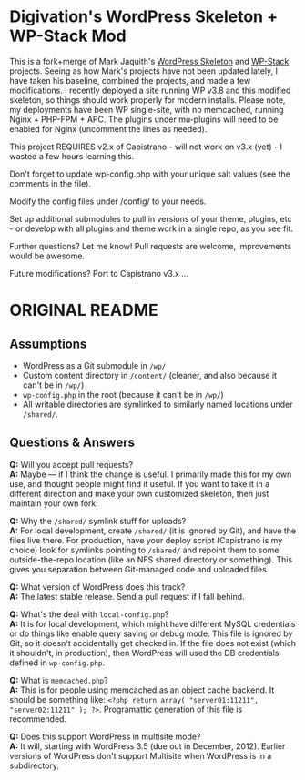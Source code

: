 # Digivation's WordPress Skeleton + WP-Stack Mod

This is a fork+merge of Mark Jaquith's [WordPress Skeleton](https://github.com/markjaquith/WordPress-Skeleton) and [WP-Stack](https://github.com/markjaquith/WP-Stack) projects. Seeing as how Mark's projects have not been updated lately, I have taken his baseline, combined the projects, and made a few modifications. I recently deployed a site running WP v3.8 and this modified skeleton, so things should work properly for modern installs. Please note, my deployments have been WP single-site, with no memcached, running Nginx + PHP-FPM + APC. The plugins under mu-plugins will need to be enabled for Nginx (uncomment the lines as needed).

This project REQUIRES v2.x of Capistrano - will not work on v3.x (yet) - I wasted a few hours learning this.

Don't forget to update wp-config.php with your unique salt values (see the comments in the file).

Modify the config files under /config/ to your needs.

Set up additional submodules to pull in versions of your theme, plugins, etc - or develop with all plugins and theme work in a single repo, as you see fit.

Further questions? Let me know! Pull requests are welcome, improvements would be awesome.

Future modifications? Port to Capistrano v3.x ...

# ORIGINAL README

## Assumptions

* WordPress as a Git submodule in `/wp/`
* Custom content directory in `/content/` (cleaner, and also because it can't be in `/wp/`)
* `wp-config.php` in the root (because it can't be in `/wp/`)
* All writable directories are symlinked to similarly named locations under `/shared/`.

## Questions & Answers

**Q:** Will you accept pull requests?  
**A:** Maybe — if I think the change is useful. I primarily made this for my own use, and thought people might find it useful. If you want to take it in a different direction and make your own customized skeleton, then just maintain your own fork.

**Q:** Why the `/shared/` symlink stuff for uploads?  
**A:** For local development, create `/shared/` (it is ignored by Git), and have the files live there. For production, have your deploy script (Capistrano is my choice) look for symlinks pointing to `/shared/` and repoint them to some outside-the-repo location (like an NFS shared directory or something). This gives you separation between Git-managed code and uploaded files.

**Q:** What version of WordPress does this track?  
**A:** The latest stable release. Send a pull request if I fall behind.

**Q:** What's the deal with `local-config.php`?  
**A:** It is for local development, which might have different MySQL credentials or do things like enable query saving or debug mode. This file is ignored by Git, so it doesn't accidentally get checked in. If the file does not exist (which it shouldn't, in production), then WordPress will used the DB credentials defined in `wp-config.php`.

**Q:** What is `memcached.php`?  
**A:** This is for people using memcached as an object cache backend. It should be something like: `<?php return array( "server01:11211", "server02:11211" ); ?>`. Programattic generation of this file is recommended.

**Q:** Does this support WordPress in multisite mode?  
**A:** It will, starting with WordPress 3.5 (due out in December, 2012). Earlier versions of WordPress don't support Multisite when WordPress is in a subdirectory.
